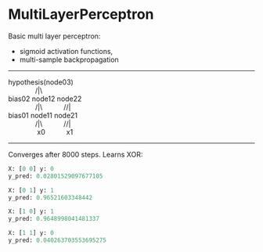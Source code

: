 # MultiLayerPerceptron

Basic multi layer perceptron:
- sigmoid activation functions, 
- multi-sample backpropagation

____________________________________________
hypothesis(node03) <br>
&nbsp;&nbsp;&nbsp;&nbsp;&nbsp;&nbsp;&nbsp;&nbsp;&nbsp;&nbsp;&nbsp;&nbsp;&nbsp;&nbsp;/|\    
bias02 node12 node22  
&nbsp;&nbsp;&nbsp;&nbsp;&nbsp;&nbsp;&nbsp;&nbsp;&nbsp;&nbsp;&nbsp;&nbsp;&nbsp;&nbsp;/|\ &nbsp;&nbsp;&nbsp;&nbsp;&nbsp;&nbsp;&nbsp;&nbsp;&nbsp;&nbsp;//|  
bias01 node11 node21  
&nbsp;&nbsp;&nbsp;&nbsp;&nbsp;&nbsp;&nbsp;&nbsp;&nbsp;&nbsp;&nbsp;&nbsp;&nbsp;&nbsp;/|\ &nbsp;&nbsp;&nbsp;&nbsp;&nbsp;&nbsp;&nbsp;&nbsp;&nbsp;&nbsp;//|  
&nbsp;&nbsp;&nbsp;&nbsp;&nbsp;&nbsp;&nbsp;&nbsp;&nbsp;&nbsp;&nbsp;&nbsp;&nbsp;&nbsp;&nbsp;x0 &nbsp;&nbsp;&nbsp;&nbsp;&nbsp;&nbsp;&nbsp;&nbsp;&nbsp;&nbsp;x1  
____________________________________________

Converges after 8000 steps.
Learns XOR:
```python
X: [0 0] y: 0 
y_pred: 0.02801529097677105

X: [0 1] y: 1 
y_pred: 0.96521603348442

X: [1 0] y: 1 
y_pred: 0.9648998041481337

X: [1 1] y: 0 
y_pred: 0.040263703553695275
```

  

